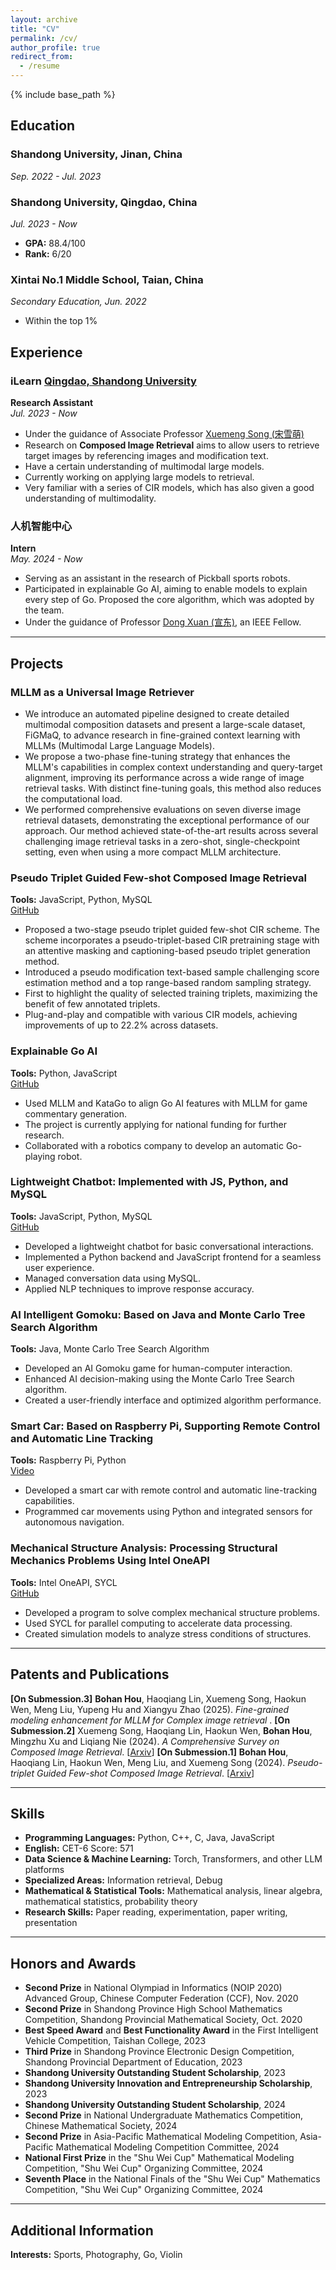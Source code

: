 ```yaml
---
layout: archive
title: "CV"
permalink: /cv/
author_profile: true
redirect_from:
  - /resume
---
```


{% include base_path %}

## Education

### Shandong University, Jinan, China  
*Sep. 2022 - Jul. 2023*

### Shandong University, Qingdao, China  
*Jul. 2023 - Now*  
- **GPA:** 88.4/100  
- **Rank:** 6/20

### Xintai No.1 Middle School, Taian, China  
*Secondary Education, Jun. 2022*  
- Within the top 1%


## Experience

### iLearn [Qingdao, Shandong University](https://ilearn.qd.sdu.edu.cn/index.htm)
  **Research Assistant**  
  *Jul. 2023 - Now*
  - Under the guidance of Associate Professor [Xuemeng Song (宋雪萌)](mailto:bohanhou@foxmail.com)
  - Research on **Composed Image Retrieval** aims to allow users to retrieve target images by referencing images and modification text.
  - Have a certain understanding of multimodal large models.
  - Currently working on applying large models to retrieval.
  - Very familiar with a series of CIR models, which has also given a good understanding of multimodality.

### 人机智能中心 
  **Intern**  
  *May. 2024 - Now*

  - Serving as an assistant in the research of Pickball sports robots.
  - Participated in explainable Go AI, aiming to enable models to explain every step of Go. Proposed the core algorithm, which was adopted by the team.
  - Under the guidance of Professor [Dong Xuan (宣东)](https://www.cs.sdu.edu.cn/info/1070/5799.htm), an IEEE Fellow.

---

## Projects
### MLLM as a Universal Image Retriever
  - We introduce an automated pipeline designed to create detailed multimodal composition datasets and present a large-scale dataset, FiGMaQ, to advance research in fine-grained context learning with MLLMs (Multimodal Large Language Models).
  - We propose a two-phase fine-tuning strategy that enhances the MLLM's capabilities in complex context understanding and query-target alignment, improving its performance across a wide range of image retrieval tasks. With distinct fine-tuning goals, this method also reduces the computational load.
  - We performed comprehensive evaluations on seven diverse image retrieval datasets, demonstrating the exceptional performance of our approach. Our method achieved state-of-the-art results across several challenging image retrieval tasks in a zero-shot, single-checkpoint setting, even when using a more compact MLLM architecture.
### Pseudo Triplet Guided Few-shot Composed Image Retrieval
  **Tools:** JavaScript, Python, MySQL  
  [GitHub](https://github.com/hbhalpha/PTG-FSCIR)
  - Proposed a two-stage pseudo triplet guided few-shot CIR scheme. The scheme incorporates a pseudo-triplet-based CIR pretraining stage with an attentive masking and captioning-based pseudo triplet generation method.
  - Introduced a pseudo modification text-based sample challenging score estimation method and a top range-based random sampling strategy.  
  - First to highlight the quality of selected training triplets, maximizing the benefit of few annotated triplets.
  - Plug-and-play and compatible with various CIR models, achieving improvements of up to 22.2% across datasets.

### Explainable Go AI
  **Tools:** Python, JavaScript  
  [GitHub](#)
  - Used MLLM and KataGo to align Go AI features with MLLM for game commentary generation.
  - The project is currently applying for national funding for further research.
  - Collaborated with a robotics company to develop an automatic Go-playing robot.

### Lightweight Chatbot: Implemented with JS, Python, and MySQL
  **Tools:** JavaScript, Python, MySQL  
  [GitHub](https://github.com/hbhalpha/Mini-chatGPT)
  - Developed a lightweight chatbot for basic conversational interactions.
  - Implemented a Python backend and JavaScript frontend for a seamless user experience.
  - Managed conversation data using MySQL.
  - Applied NLP techniques to improve response accuracy.

### AI Intelligent Gomoku: Based on Java and Monte Carlo Tree Search Algorithm
  **Tools:** Java, Monte Carlo Tree Search Algorithm  
  - Developed an AI Gomoku game for human-computer interaction.
  - Enhanced AI decision-making using the Monte Carlo Tree Search algorithm.
  - Created a user-friendly interface and optimized algorithm performance.

### Smart Car: Based on Raspberry Pi, Supporting Remote Control and Automatic Line Tracking
  **Tools:** Raspberry Pi, Python  
  [Video](https://www.bilibili.com/video/BV12g4y1578s)
  - Developed a smart car with remote control and automatic line-tracking capabilities.
  - Programmed car movements using Python and integrated sensors for autonomous navigation.

### Mechanical Structure Analysis: Processing Structural Mechanics Problems Using Intel OneAPI
  **Tools:** Intel OneAPI, SYCL  
  [GitHub](https://github.com/hbhalpha/SYCL_Mechanical-Structure-Analysis)
  - Developed a program to solve complex mechanical structure problems.
  - Used SYCL for parallel computing to accelerate data processing.
  - Created simulation models to analyze stress conditions of structures.

---

## Patents and Publications
**[On Submession.3]** **Bohan Hou**, Haoqiang Lin, Xuemeng Song, Haokun Wen, Meng Liu, Yupeng Hu and Xiangyu Zhao (2025). *Fine-grained modeling enhancement  for MLLM for Complex image retrieval* . 
**[On Submession.2]** Xuemeng Song, Haoqiang Lin, Haokun Wen, **Bohan Hou**, Mingzhu Xu and Liqiang Nie (2024). *A Comprehensive Survey on Composed lmage Retrieval*. \[[Arxiv]()\]
**[On Submession.1]** **Bohan Hou**, Haoqiang Lin, Haokun Wen, Meng Liu, and Xuemeng Song (2024). *Pseudo-triplet Guided Few-shot Composed Image Retrieval*. \[[Arxiv](https://arxiv.org/abs/2407.06001)\]

---

## Skills

  - **Programming Languages:** Python, C++, C, Java, JavaScript
  - **English:** CET-6 Score: 571
  - **Data Science & Machine Learning:** Torch, Transformers, and other LLM platforms
  - **Specialized Areas:** Information retrieval, Debug
  - **Mathematical & Statistical Tools:** Mathematical analysis, linear algebra, mathematical statistics, probability theory
  - **Research Skills:** Paper reading, experimentation, paper writing, presentation

---

## Honors and Awards

  - **Second Prize** in National Olympiad in Informatics (NOIP 2020) Advanced Group, Chinese Computer Federation (CCF), Nov. 2020
  - **Second Prize** in Shandong Province High School Mathematics Competition, Shandong Provincial Mathematical Society, Oct. 2020
  - **Best Speed Award** and **Best Functionality Award** in the First Intelligent Vehicle Competition, Taishan College, 2023
  - **Third Prize** in Shandong Province Electronic Design Competition, Shandong Provincial Department of Education, 2023
  - **Shandong University Outstanding Student Scholarship**, 2023
  - **Shandong University Innovation and Entrepreneurship Scholarship**, 2023
  - **Shandong University Outstanding Student Scholarship**, 2024
  - **Second Prize** in National Undergraduate Mathematics Competition, Chinese Mathematical Society, 2024
  - **Second Prize** in Asia-Pacific Mathematical Modeling Competition, Asia-Pacific Mathematical Modeling Competition Committee, 2024
  - **National First Prize** in the "Shu Wei Cup" Mathematical Modeling Competition, "Shu Wei Cup" Organizing Committee, 2024
  - **Seventh Place** in the National Finals of the "Shu Wei Cup" Mathematics Competition, "Shu Wei Cup" Organizing Committee, 2024

---

## Additional Information

  **Interests:** Sports, Photography, Go, Violin
